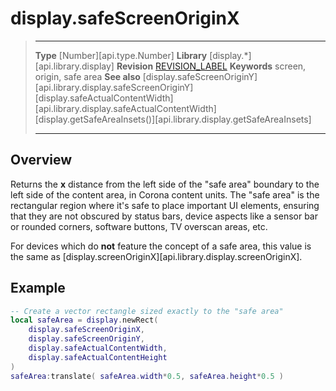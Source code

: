 
# display.safeScreenOriginX

> --------------------- ------------------------------------------------------------------------------------------
> __Type__				[Number][api.type.Number]
> __Library__			[display.*][api.library.display]
> __Revision__			[REVISION_LABEL](REVISION_URL)
> __Keywords__			screen, origin, safe area
> __See also__			[display.safeScreenOriginY][api.library.display.safeScreenOriginY]
>						[display.safeActualContentWidth][api.library.display.safeActualContentWidth]
>						[display.getSafeAreaInsets()][api.library.display.getSafeAreaInsets]
> --------------------- ------------------------------------------------------------------------------------------

## Overview

Returns the __x__ distance from the left side of the "safe&nbsp;area" boundary to the left side of the content area, in Corona content units. The "safe&nbsp;area" is the rectangular region where it's safe to place important UI elements, ensuring that they are not obscured by status bars, device aspects like a sensor bar or rounded corners, software buttons, TV overscan areas, etc.

For devices which do __not__ feature the concept of a safe area, this value is the same as [display.screenOriginX][api.library.display.screenOriginX].


## Example

``````lua
-- Create a vector rectangle sized exactly to the "safe area"
local safeArea = display.newRect(
	display.safeScreenOriginX,
	display.safeScreenOriginY,
	display.safeActualContentWidth,
	display.safeActualContentHeight
)
safeArea:translate( safeArea.width*0.5, safeArea.height*0.5 )
``````
